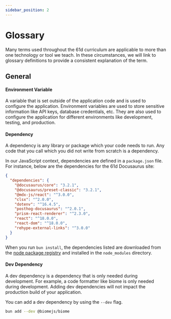 ```yaml
---
sidebar_position: 2
---
```


# Glossary

Many terms used throughout the 61d curriculum are applicable to more than one technology or tool we teach. In these circumstances, we will link to glossary definitions to provide a consistent explanation of the term.

## General

#### Environment Variable

A variable that is set outside of the application code and is used to configure the application. Environment variables are used to store sensitive information like API keys, database credentials, etc. They are also used to configure the application for different environments like development, testing, and production.

#### Dependency

A dependency is any library or package which your code needs to run. Any code that you call which you did not write from scratch is a dependency.

In our JavaScript context, dependencies are defined in a `package.json` file. For instance, below are the dependencies for the 61d Docusaurus site:

```json title="package.json"
{
  "dependencies": {
    "@docusaurus/core": "3.2.1",
    "@docusaurus/preset-classic": "3.2.1",
    "@mdx-js/react": "^3.0.0",
    "clsx": "^2.0.0",
    "dotenv": "^16.4.5",
    "posthog-docusaurus": "^2.0.1",
    "prism-react-renderer": "^2.3.0",
    "react": "^18.0.0",
    "react-dom": "^18.0.0",
    "rehype-external-links": "^3.0.0"
  }
}
```

When you run `bun install`, the dependencies listed are downloaded from the [node package registry](https://www.npmjs.com/) and installed in the `node_modules` directory.

#### Dev Dependency

A dev dependency is a dependency that is only needed during development. For example, a code formatter like biome is only needed during development. Adding dev dependencies will not impact the production build of your application.

You can add a dev dependency by using the `--dev` flag.

```bash
bun add --dev @biomejs/biome
```
